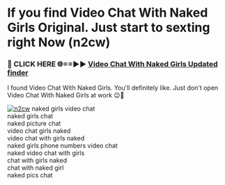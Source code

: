 # If you find Video Chat With Naked Girls Original. Just start to sexting right Now (n2cw)

<h3>🔴 CLICK HERE 🌐==►► <a href="https://tinyurl.com/mtbk5fxa" rel="nofollow">Video Chat With Naked Girls Updated finder</a></h3>

I found Video Chat With Naked Girls. You'll definitely like. Just don't open Video Chat With Naked Girls at work 😉💬

[![n2cw](https://i.imgur.com/Q8WKrnY.jpeg)](https://tinyurl.com/mtbk5fxa)
naked girls video chat<br>
naked girls chat<br>
naked picture chat<br>
video chat girls naked<br>
video chat with girls naked<br>
naked girls phone numbers video chat<br>
naked video chat with girls<br>
chat with girls naked<br>
chat with naked girl<br>
naked pics chat
